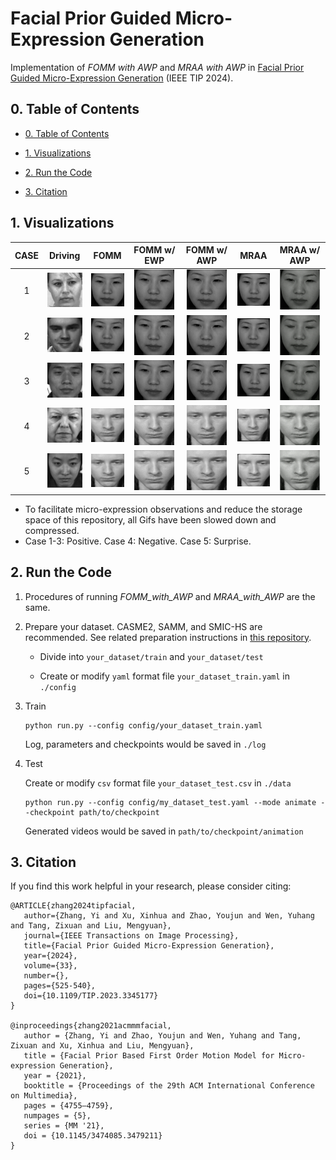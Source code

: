 # Facial Prior Guided Micro-Expression Generation
Implementation of *FOMM with AWP* and *MRAA with AWP* in [Facial Prior Guided Micro-Expression Generation](https://ieeexplore.ieee.org/document/10375342) (IEEE TIP 2024).

## 0. Table of Contents

* [0. Table of Contents](#0-table-of-contents)

* [1. Visualizations](#1-visualizations)

* [2. Run the Code](#2-run-the-code)

* [3. Citation](#3-citation)


## 1. Visualizations

| CASE  |                            Driving                            |                             FOMM                             |                             FOMM w/ EWP                             |                            FOMM w/ AWP                             |                            MRAA                             |                            MRAA w/ AWP                             |
| :--: | :----------------------------------------------------------: | :----------------------------------------------------------: | :----------------------------------------------------------: | :----------------------------------------------------------: | :----------------------------------------------------------: | :----------------------------------------------------------: |
|  1   |    <img src="./result-gifs/Driving/022_3_3.gif" style="zoom: 50%;" />    | <img src="./result-gifs/FOMM/022_3_3-normalized_asianFemale.gif" style="zoom: 50%;" />  | <img src="./result-gifs/FOMM_with_EWP/022_3_3-normalized_asianFemale.gif" style="zoom: 50%;" />  | <img src="./result-gifs/FOMM_with_AWP/022_3_3-normalized_asianFemale.gif" style="zoom: 50%;" /> | <img src="./result-gifs/MRAA/022_3_3-normalized_asianFemale.gif" style="zoom: 50%;" /> | <img src="./result-gifs/MRAA_with_AWP/022_3_3-normalized_asianFemale.gif" style="zoom: 50%;" /> |
|  2   |   <img src="./result-gifs/Driving/s3_po_05.gif" style="zoom: 50%;" />    | <img src="./result-gifs/FOMM/s3_po_05-normalized_asianFemale.gif" style="zoom: 50%;" /> | <img src="./result-gifs/FOMM_with_EWP/s3_po_05-normalized_asianFemale.gif" style="zoom: 50%;" /> | <img src="./result-gifs/FOMM_with_AWP/s3_po_05-normalized_asianFemale.gif" style="zoom: 50%;" /> | <img src="./result-gifs/MRAA/s3_po_05-normalized_asianFemale.gif" style="zoom: 50%;" /> | <img src="./result-gifs/MRAA_with_AWP/s3_po_05-normalized_asianFemale.gif" style="zoom: 50%;" /> |
|  3   | <img src="./result-gifs/Driving/sub19_EP01_01f.gif" style="zoom: 50%;" /> | <img src="./result-gifs/FOMM/sub19_EP01_01f-normalized_asianFemale.gif" style="zoom: 50%;" /> | <img src="./result-gifs/FOMM_with_EWP/sub19_EP01_01f-normalized_asianFemale.gif" style="zoom: 50%;" /> | <img src="./result-gifs/FOMM_with_AWP/sub19_EP01_01f-normalized_asianFemale.gif" style="zoom: 50%;" /> | <img src="./result-gifs/MRAA/sub19_EP01_01f-normalized_asianFemale.gif" style="zoom: 50%;" /> | <img src="./result-gifs/MRAA_with_AWP/sub19_EP01_01f-normalized_asianFemale.gif" style="zoom: 50%;" /> |
|  4   | <img src="./result-gifs/Driving/018_3_1.gif" style="zoom: 50%;" /> | <img src="./result-gifs/FOMM/018_3_1-normalized_westernMale.gif" style="zoom: 50%;" /> | <img src="./result-gifs/FOMM_with_EWP/018_3_1-normalized_westernMale.gif" style="zoom: 50%;" /> | <img src="./result-gifs/FOMM_with_AWP/018_3_1-normalized_westernMale.gif" style="zoom: 50%;" /> | <img src="./result-gifs/MRAA/018_3_1-normalized_westernMale.gif" style="zoom: 50%;" /> | <img src="./result-gifs/MRAA_with_AWP/018_3_1-normalized_westernMale.gif" style="zoom: 50%;" /> |
|  5   | <img src="./result-gifs/Driving/sub17_EP01_13.gif" style="zoom: 50%;" /> | <img src="./result-gifs/FOMM/sub17_EP01_13-normalized_westernMale.gif" style="zoom: 50%;" /> | <img src="./result-gifs/FOMM_with_EWP/sub17_EP01_13-normalized_westernMale.gif" style="zoom: 50%;" /> | <img src="./result-gifs/FOMM_with_AWP/sub17_EP01_13-normalized_westernMale.gif" style="zoom: 50%;" /> | <img src="./result-gifs/MRAA/sub17_EP01_13-normalized_westernMale.gif" style="zoom: 50%;" /> | <img src="./result-gifs/MRAA_with_AWP/sub17_EP01_13-normalized_westernMale.gif" style="zoom: 50%;" /> |

- To facilitate micro-expression observations and reduce the storage space of this repository, all Gifs have been slowed down and compressed.
- Case 1-3: Positive. Case 4: Negative. Case 5: Surprise.


## 2. Run the Code

1. Procedures of running *FOMM_with_AWP* and *MRAA_with_AWP* are the same.

2. Prepare your dataset. CASME2, SAMM, and SMIC-HS are recommended. See related preparation instructions in [this repository](https://github.com/Necolizer/Facial-Prior-Based-FOMM).

   - Divide into `your_dataset/train` and `your_dataset/test`

   - Create or modify `yaml` format file `your_dataset_train.yaml` in `./config`

3. Train

   ```shell
   python run.py --config config/your_dataset_train.yaml
   ```

   Log, parameters and checkpoints would be saved in `./log`

4. Test

   Create or modify `csv` format file `your_dataset_test.csv` in `./data`
   
   ```shell
   python run.py --config config/my_dataset_test.yaml --mode animate --checkpoint path/to/checkpoint
   ```
   
   Generated videos would be saved in `path/to/checkpoint/animation`

## 3. Citation

If you find this work helpful in your research, please consider citing:

```
@ARTICLE{zhang2024tipfacial,
   author={Zhang, Yi and Xu, Xinhua and Zhao, Youjun and Wen, Yuhang and Tang, Zixuan and Liu, Mengyuan},
   journal={IEEE Transactions on Image Processing}, 
   title={Facial Prior Guided Micro-Expression Generation}, 
   year={2024},
   volume={33},
   number={},
   pages={525-540},
   doi={10.1109/TIP.2023.3345177}
}

@inproceedings{zhang2021acmmmfacial,
   author = {Zhang, Yi and Zhao, Youjun and Wen, Yuhang and Tang, Zixuan and Xu, Xinhua and Liu, Mengyuan},
   title = {Facial Prior Based First Order Motion Model for Micro-expression Generation},
   year = {2021},
   booktitle = {Proceedings of the 29th ACM International Conference on Multimedia},
   pages = {4755–4759},
   numpages = {5},
   series = {MM '21},
   doi = {10.1145/3474085.3479211}
}
```